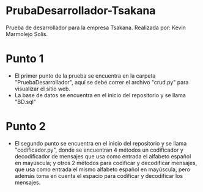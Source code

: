 # PrubaDesarrollador-Tsakana
 Prueba de desarrollador para la empresa Tsakana. Realizada por: Kevin Marmolejo Solis.
 
 # Punto 1
 - El primer punto de la prueba se encuentra en la carpeta "PruebaDesarrollador", aquí se debe correr el archivo "crud.py" para visualizar el sitio web.
 - La base de datos se encuentra en el inicio del repositorio y se llama "BD.sql"
 
 # Punto 2
- El segundo punto se encuentra en el inicio del repositorio y se llama "codificador.py", donde se encuentran 4 métodos un codificador y decodificador de mensajes que usa como entrada el alfabeto español en mayúscula; y otros 2 métodos para codificar y decodificar mensajes, que usa como entrada el mismo alfabeto español en mayúscula, pero además toma en cuenta el espacio para codificar y decodificar los mensajes.
